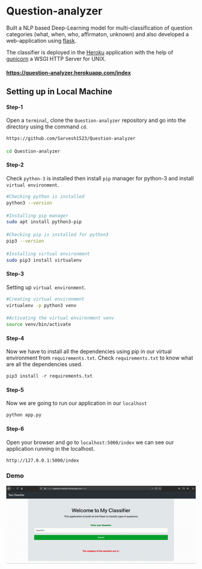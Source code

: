 # Question-analyzer
Built a NLP based Deep-Learning model for multi-classification of question categories (what, when, who, affirmaton, unknown) and also developed a web-application using [flask](https://flask.palletsprojects.com/en/1.1.x/).

The classifier is deployed in the [Heroku](https://www.heroku.com/platform) application with the help of [gunicorn](https://gunicorn.org/) a WSGI HTTP Server for UNIX.

#### https://question-analyzer.herokuapp.com/index


## Setting up in Local Machine

#### Step-1 
Open a `terminal`, clone the `Question-analyzer` repository and go into the directory using the command `cd`.
```bash
https://github.com/Sarvesh1523/Question-analyzer

cd Question-analyzer
```

#### Step-2
Check `python-3` is installed then install `pip` manager for python-3 and install `virtual environment`.
```bash
#Checking python is installed
python3 --version 

#Installing pip manager
sudo apt install python3-pip

#Checking pip is installed for python3
pip3 --version

#Installing virtual environment
sudo pip3 install virtualenv
```

#### Step-3
Setting up `virtual environment`.
```bash
#Creating virtual environment
virtualenv -p python3 venv

#Activating the virtual environment venv
source venv/bin/activate
```

#### Step-4
Now we have to install all the dependencies using pip in our virtual environment from `requirements.txt`.
Check `requirements.txt` to know what are all the dependencies used.
```python
pip3 install -r requirements.txt
```

#### Step-5
Now we are going to run our application in our `localhost`
```bash
python app.py
```

#### Step-6
Open your browser and go to `localhost:5000/index` we can see our application running in the localhost.
```bash
http://127.0.0.1:5000/index
```
### Demo
![Question-analyzer.gif](Question-analyzer.gif)
